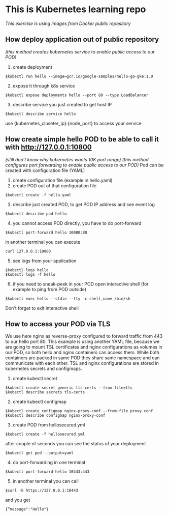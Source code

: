 # This is Kubernetes learning repo

_This exercise is using images from Docker public repository_

## How deploy application out of public repository
_(this method creates kubernetes service to enable public access to our POD)_
1. create deployment
```
$kubectl run hello --image=gcr.io/google-samples/hello-go-gke:1.0
```
2. expose it through k8s service
```
$kubectl expose deployments hello --port 80 --type LoadBalancer
```
3. describe service you just created to get host IP
```
$kubectl describe service hello
```
use {kubernetes_cluseter_ip}:{node_port} to access your service

## How create simple hello POD to be able to call it with http://127.0.0.1:10800
_(still don’t know why kubernetes wants 10K port range)_
_(this method configures port forwarding to enable public access to our POD)_
Pod can be created with configuration file (YAML)
1. create configuration file (example in hello.yaml)
2. create POD out of that configuration file
```
$kubectl create -f hello.yaml
```
3. describe just created POD, to get POD IP address and see event log
```
$kubectl describe pod hello
```
4. you cannot access POD directly, you have to do port-forward
```
$kubectl port-forward hello 10080:80
```
in another terminal you can execute
```
curl 127.0.0.1:10080
```
5. see logs from your application
```
$kubectl logs hello
$kubectl logs -f hello
```
6. if you need to sneak-peek in your POD open interactive shell (for example to ping from POD outside)
```
$kubectl exec hello --stdin --tty -c shell_name /bin/sh
```
Don't forget to exit interactive shell

## How to access your POD via TLS
We use here nginx as reverse-proxy configured to forward traffic from 443 to our hello port 80. This example is using another YAML file, because we are going to mount TSL certificates and nginx configurations as volumes in our POD, so both hello and nginx containers can access them. While both containers are packed in same POD they share same namespace and can communicate with each other. TSL and nginx configurations are stored in kubernetes secrets and configmaps.
1. create kubectl secret
```
$kubectl create secret generic tls-certs --from-file=tls
$kubectl describe secrets tls-certs
```
2. create kubectl configmap
```
$kubectl create configmap nginx-proxy-conf --from-file proxy.conf
$kubectl describe configmap nginx-proxy-conf
```
3. create POD from hellosecured.yml
```
$kubectl create -f hellosecured.yml
```
after couple of seconds you can see the status of your deployment
```
$kubectl get pod --output=yaml
```
4. do port-forwarding in one terminal
```
$kubectl port-forward hello 10443:443
```
5. in another terminal you can call
```
$curl -k https://127.0.0.1:10443
```
and you get
```
{“message":"Hello"}
```


